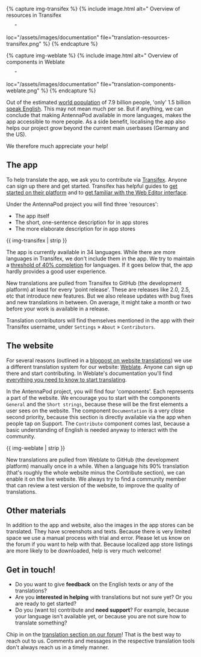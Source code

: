 <!-- mdpo-disable -->

{% capture img-transifex %}
{% include image.html
   alt="
       <!-- mdpo-enable-next-line -->
       Overview of resources in Transifex

       "
   loc="/assets/images/documentation"
   file="translation-resources-transifex.png"
%}
{% endcapture %}

{% capture img-weblate %}
{% include image.html
   alt="
       <!-- mdpo-enable-next-line -->
       Overview of components in Weblate

       "
   loc="/assets/images/documentation"
   file="translation-components-weblate.png"
%}
{% endcapture %}

<!-- mdpo-enable -->

Out of the estimated [world population](https://en.wikipedia.org/wiki/World_population) of 7.9 billion people, 'only' 1.5 billion [speak English](https://www.ethnologue.com/insights/ethnologue200/). This may not mean much per se. But if anything, we can conclude that making AntennaPod available in more languages, makes the app accessible to more people. As a side benefit, localising the app also helps our project grow beyond the current main userbases (Germany and the US).

We therefore much appreciate your help!

## The app
To help translate the app, we ask you to contribute via [Transifex](https://www.transifex.com/antennapod/antennapod/). Anyone can sign up there and get started. Transifex has helpful guides to [get started on their platform](https://docs.transifex.com/getting-started-1/translators) and to [get familiar with the Web Editor interface](https://docs.transifex.com/translation/translating-with-the-web-editor).

Under the AntennaPod project you will find three 'resources':
- The app itself
- The short, one-sentence description for in app stores
- The more elaborate description for in app stores

<!-- mdpo-disable-next-line -->
{{ img-transifex | strip }}

The app is currently available in 34 languages. While there are more languages in Transifex, we don't include them in the app. We try to maintain a [threshold of 40% completion](https://github.com/AntennaPod/AntennaPod/pull/4112) for languages. If it goes below that, the app hardly provides a good user experience.

New translations are pulled from Transifex to GitHub (the development platform) at least for every 'point release'. These are releases like 2.0, 2.5, etc that introduce new features. But we also release updates with bug fixes and new translations in between. On average, it might take a month or two before your work is available in a release.

Translation contributors will find themselves mentioned in the app with their Transifex username, under `Settings` » `About` » `Contributors`.

## The website
For several reasons (outlined in a [blogpost on website translations](/blog/2022/01/website-translations)) we use a different translation system for our website: [Weblate](https://hosted.weblate.org/projects/antennapod/). Anyone can sign up there and start contributing. In Weblate's documentation you'll find [everything you need to know to start translating](https://docs.weblate.org/en/latest/user/translating.html).

In the AntennaPod project, you will find four 'components'. Each represents a part of the website. We encourage you to start with the components `General` and the `Short strings`, because these will be the first elements a user sees on the website. The component `Documentation` is a very close second priority, because this section is directly available via the app when people tap on Support. The `Contribute` component comes last, because a basic understanding of English is needed anyway to interact with the community.

<!-- mdpo-disable-next-line -->
{{ img-weblate | strip }}

New translations are pulled from Weblate to GitHub (the development platform) manually once in a while. When a language hits 90% translation (that's roughly the whole website minus the Contribute section), we can enable it on the live website. We always try to find a community member that can review a test version of the website, to improve the quality of translations.

## Other materials
In addition to the app and website, also the images in the app stores can be translated. They have screenshots and texts. Because there is very limited space we use a manual process with trial and error. Please let us know on the forum if you want to help with that. Because localized app store listings are more likely to be downloaded, help is very much welcome!

## Get in touch!
* Do you want to give **feedback** on the English texts or any of the translations? 
* Are you **interested in helping** with translations but not sure yet? Or you are ready to get started?
* Do you (want to) contribute and **need support**? For example, because your language isn't available yet, or because you are not sure how to translate something?

Chip in on the [translation section on our forum](https://forum.antennapod.org/c/translations/11)! That is the best way to reach out to us. Comments and messages in the respective translation tools don't always reach us in a timely manner.
